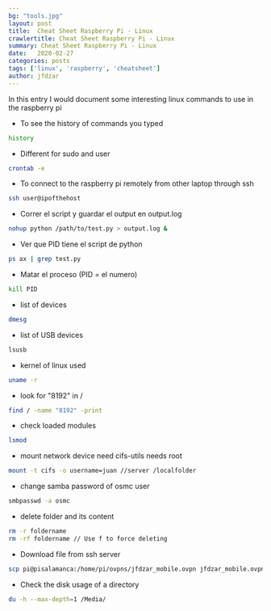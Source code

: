 ```yaml
---
bg: "tools.jpg"
layout: post
title:  Cheat Sheet Raspberry Pi - Linux
crawlertitle: Cheat Sheet Raspberry Pi - Linux
summary: Cheat Sheet Raspberry Pi - Linux
date:   2020-02-27
categories: posts
tags: ['linux', 'raspberry', 'cheatsheet']
author: jfdzar
---
```


In this entry I would document some interesting linux commands to use in the raspberry pi

*  To see the history of commands you typed
```bash
history
```
*  Different for sudo and user
```bash
crontab -e
```
*  To connect to the raspberry pi remotely from other laptop through ssh
```bash
ssh user@ipofthehost
```
* Correr el script y guardar el output en output.log
```bash
nohup python /path/to/test.py > output.log &
```
* Ver que PID tiene el script de python
```bash
ps ax | grep test.py
```
* Matar el proceso (PID = el numero)
```bash
kill PID
```
* list of devices
```bash
dmesg
```
* list of USB devices
```bash
lsusb
```
* kernel of linux used
```bash
uname -r
```
* look for "8192" in /
```bash
find / -name "8192" -print
```
* check loaded modules
```bash
lsmod
```
* mount network device need cifs-utils needs root
```bash
mount -t cifs -o username=juan //server /localfolder
```
* change samba password of osmc user
```bash
smbpasswd -a osmc
```
* delete folder and its content
```bash
rm -r foldername
rm -rf foldername // Use f to force deleting
```
* Download file from ssh server
```bash
scp pi@pisalamanca:/home/pi/ovpns/jfdzar_mobile.ovpn jfdzar_mobile.ovpn
```
* Check the disk usage of a directory
```bash
du -h --max-depth=1 /Media/
```


